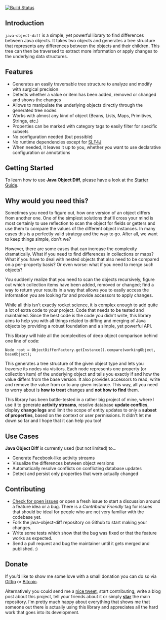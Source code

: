 [![Build Status](https://travis-ci.org/SQiShER/java-object-diff.png?branch=master)](https://travis-ci.org/SQiShER/java-object-diff)

## Introduction

`java-object-diff` is a simple, yet powerful library to find differences between Java objects. It takes two objects and generates a tree structure that represents any differences between the objects and their children. This tree can then be traversed to extract more information or apply changes to the underlying data structures.

## Features

* Generates an easily traversable tree structure to analyze and modify with surgical precision
* Detects whether a value or item has been added, removed or changed and shows the changes
* Allows to manipulate the underlying objects directly through the generated tree nodes
* Works with almost any kind of object (Beans, Lists, Maps, Primitives, Strings, etc.)
* Properties can be marked with category tags to easily filter for specific subsets
* No configuration needed (but possible)
* No runtime dependencies except for [SLF4J](http://www.slf4j.org/)
* When needed, it leaves it up to you, whether you want to use declarative configuration or annotations

## Getting Started

To learn how to use **Java Object Diff**, please have a look at the [Starter Guide](https://github.com/SQiShER/java-object-diff/wiki/Getting-Started).

## Why would you need this?

Sometimes you need to figure out, how one version of an object differs from another one. One of the simplest solutions that'll cross your mind is most certainly to use reflection to scan the object for fields or getters and use them to compare the values of the different object instances. In many cases this is a perfectly valid strategy and the way to go. After all, we want to keep things simple, don't we?

However, there are some cases that can increase the complexity dramatically. What if you need to find differences in collections or maps? What if you have to deal with nested objects that also need to be compared on a per-property basis? Or even worse: what if you need to merge such objects?

You suddenly realize that you need to scan the objects recursively, figure out which collection items have been added, removed or changed; find a way to return your results in a way that allows you to easily access the information you are looking for and provide accessors to apply changes.

While all this isn't exactly rocket science, it is complex enough to add quite a lot of extra code to your project. Code that needs to be tested and maintained. Since the best code is the code you didn't write, this library aims to help you with all things related to diffing and merging of Java objects by providing a robust foundation and a simple, yet powerful API.

This library will hide all the complexities of deep object comparison behind one line of code:

	Node root = ObjectDifferFactory.getInstance().compare(workingObject, baseObject);

This generates a tree structure of the given object type and lets you traverse its nodes via visitors. Each node represents  one property (or collection item) of the underlying object and tells you exactly if and how the value differs from the base version. It also  provides accessors to read, write and remove the value from or to any given instance. This way, all you need to worry about is **how to treat** changes and **not how to find** them.

This library has been battle-tested in a rather big project of mine, where I use it to generate **activity streams**, resolve database **update conflics**, display **change logs** and limit the scope of entity updates to only a **subset of properties**, based on the context or user permissions. It didn't let me down so far and I hope that it can help you too!

## Use Cases

**Java Object Diff** is currently used (but not limited) to...

* Generate Facebook-like activity streams
* Visualize the differences between object versions
* Automatically resolve conflicts on conflicting database updates
* Detect and persist only properties that were actually changed

## Contributing

* [Check for open issues](https://github.com/SQiShER/java-object-diff/issues) or open a fresh issue to start a discussion around a feature idea or a bug. There is a *Contributor Friendly* tag for issues that should be ideal for people who are not very familiar with the codebase yet.
* Fork the java-object-diff repository on Github to start making your changes.
* Write some tests which show that the bug was fixed or that the feature works as expected.
* Send a pull request and bug the maintainer until it gets merged and published. :)
 
## Donate

If you’d like to show me some love with a small donation you can do so via  [Gittip](https://www.gittip.com/SQiShER/) or [Bitcoin](https://blockchain.info/address/19kRmHJ4qMnYCY6rnY6kCf96Prj6WGxisk).

Alternatively you could send me a [nice tweet](https://twitter.com/SQiShER), start contributing, write a blog post about this project, tell your friends about it or simply [**star**](https://github.com/SQiShER/java-object-diff) the main repository. I'm pretty much happy about everything that shows me that someone out there is actually using this library and appreciates all the hard work that goes into its development.
